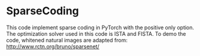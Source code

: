 # SparseCoding

This code implement sparse coding in PyTorch with the positive only option. The optimization solver used in this code is ISTA and FISTA. To demo the code, whitened natural images are adapted from: http://www.rctn.org/bruno/sparsenet/

